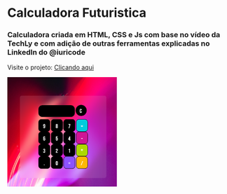 # Calculadora Futuristica
<h3>Calculadora criada em HTML, CSS e Js com base no vídeo da TechLy e com adição de outras ferramentas explicadas no Linkedln do @iuricode</h3>


Visite o projeto: <a href="https://wictorluciano.github.io/Calculadora-Futuristica/" target="_blank">Clicando aqui</a> 

<a href="https://wictorluciano.github.io/Calculadora-Futuristica/"><img src="readme.png" width="250px"></a>